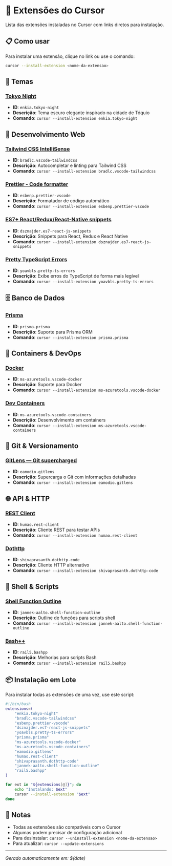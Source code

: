 # 🔌 Extensões do Cursor

Lista das extensões instaladas no Cursor com links diretos para instalação.

## 📋 Como usar

Para instalar uma extensão, clique no link ou use o comando:

```bash
cursor --install-extension <nome-da-extensao>
```

## 🎨 Temas

### [Tokyo Night](https://marketplace.visualstudio.com/items?itemName=enkia.tokyo-night)

- **ID**: `enkia.tokyo-night`
- **Descrição**: Tema escuro elegante inspirado na cidade de Tóquio
- **Comando**: `cursor --install-extension enkia.tokyo-night`

## 🔧 Desenvolvimento Web

### [Tailwind CSS IntelliSense](https://marketplace.visualstudio.com/items?itemName=bradlc.vscode-tailwindcss)

- **ID**: `bradlc.vscode-tailwindcss`
- **Descrição**: Autocompletar e linting para Tailwind CSS
- **Comando**: `cursor --install-extension bradlc.vscode-tailwindcss`

### [Prettier - Code formatter](https://marketplace.visualstudio.com/items?itemName=esbenp.prettier-vscode)

- **ID**: `esbenp.prettier-vscode`
- **Descrição**: Formatador de código automático
- **Comando**: `cursor --install-extension esbenp.prettier-vscode`

### [ES7+ React/Redux/React-Native snippets](https://marketplace.visualstudio.com/items?itemName=dsznajder.es7-react-js-snippets)

- **ID**: `dsznajder.es7-react-js-snippets`
- **Descrição**: Snippets para React, Redux e React Native
- **Comando**: `cursor --install-extension dsznajder.es7-react-js-snippets`

### [Pretty TypeScript Errors](https://marketplace.visualstudio.com/items?itemName=yoavbls.pretty-ts-errors)

- **ID**: `yoavbls.pretty-ts-errors`
- **Descrição**: Exibe erros do TypeScript de forma mais legível
- **Comando**: `cursor --install-extension yoavbls.pretty-ts-errors`

## 🗄️ Banco de Dados

### [Prisma](https://marketplace.visualstudio.com/items?itemName=prisma.prisma)

- **ID**: `prisma.prisma`
- **Descrição**: Suporte para Prisma ORM
- **Comando**: `cursor --install-extension prisma.prisma`

## 🐳 Containers & DevOps

### [Docker](https://marketplace.visualstudio.com/items?itemName=ms-azuretools.vscode-docker)

- **ID**: `ms-azuretools.vscode-docker`
- **Descrição**: Suporte para Docker
- **Comando**: `cursor --install-extension ms-azuretools.vscode-docker`

### [Dev Containers](https://marketplace.visualstudio.com/items?itemName=ms-azuretools.vscode-containers)

- **ID**: `ms-azuretools.vscode-containers`
- **Descrição**: Desenvolvimento em containers
- **Comando**: `cursor --install-extension ms-azuretools.vscode-containers`

## 🔗 Git & Versionamento

### [GitLens — Git supercharged](https://marketplace.visualstudio.com/items?itemName=eamodio.gitlens)

- **ID**: `eamodio.gitlens`
- **Descrição**: Supercarga o Git com informações detalhadas
- **Comando**: `cursor --install-extension eamodio.gitlens`

## 🌐 API & HTTP

### [REST Client](https://marketplace.visualstudio.com/items?itemName=humao.rest-client)

- **ID**: `humao.rest-client`
- **Descrição**: Cliente REST para testar APIs
- **Comando**: `cursor --install-extension humao.rest-client`

### [Dothttp](https://marketplace.visualstudio.com/items?itemName=shivaprasanth.dothttp-code)

- **ID**: `shivaprasanth.dothttp-code`
- **Descrição**: Cliente HTTP alternativo
- **Comando**: `cursor --install-extension shivaprasanth.dothttp-code`

## 🐚 Shell & Scripts

### [Shell Function Outline](https://marketplace.visualstudio.com/items?itemName=jannek-aalto.shell-function-outline)

- **ID**: `jannek-aalto.shell-function-outline`
- **Descrição**: Outline de funções para scripts shell
- **Comando**: `cursor --install-extension jannek-aalto.shell-function-outline`

### [Bash++](https://marketplace.visualstudio.com/items?itemName=rail5.bashpp)

- **ID**: `rail5.bashpp`
- **Descrição**: Melhorias para scripts Bash
- **Comando**: `cursor --install-extension rail5.bashpp`

## 📦 Instalação em Lote

Para instalar todas as extensões de uma vez, use este script:

```bash
#!/bin/bash
extensions=(
    "enkia.tokyo-night"
    "bradlc.vscode-tailwindcss"
    "esbenp.prettier-vscode"
    "dsznajder.es7-react-js-snippets"
    "yoavbls.pretty-ts-errors"
    "prisma.prisma"
    "ms-azuretools.vscode-docker"
    "ms-azuretools.vscode-containers"
    "eamodio.gitlens"
    "humao.rest-client"
    "shivaprasanth.dothttp-code"
    "jannek-aalto.shell-function-outline"
    "rail5.bashpp"
)

for ext in "${extensions[@]}"; do
    echo "Instalando: $ext"
    cursor --install-extension "$ext"
done
```

## 📝 Notas

- Todas as extensões são compatíveis com o Cursor
- Algumas podem precisar de configuração adicional
- Para desinstalar: `cursor --uninstall-extension <nome-da-extensao>`
- Para atualizar: `cursor --update-extensions`

---

_Gerado automaticamente em: $(date)_
